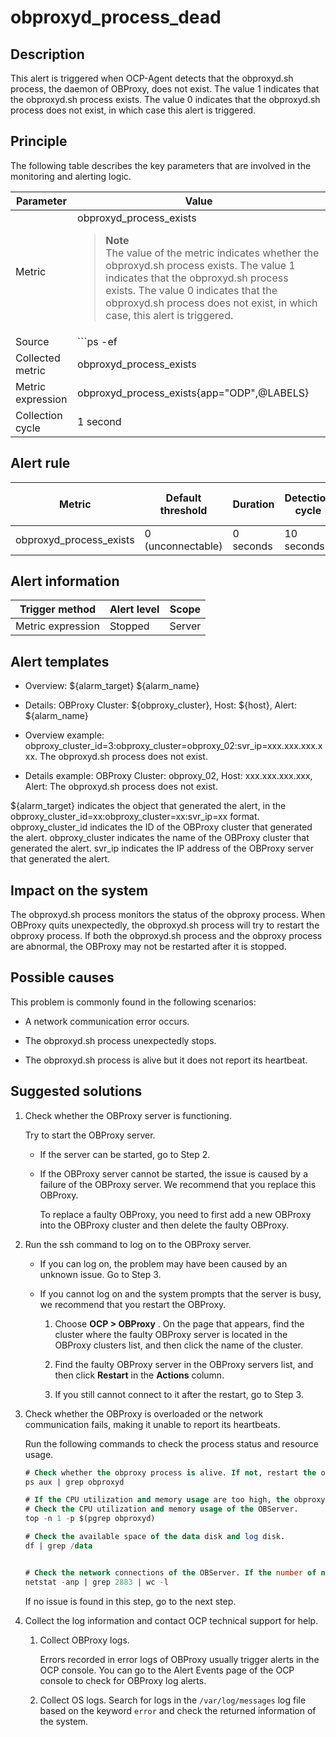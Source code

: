 obproxyd_process_dead
==========================================

Description
--------------------------------

This alert is triggered when OCP-Agent detects that the obproxyd.sh process, the daemon of OBProxy, does not exist. The value 1 indicates that the obproxyd.sh process exists. The value 0 indicates that the obproxyd.sh process does not exist, in which case this alert is triggered.

Principle
------------------------------

The following table describes the key parameters that are involved in the monitoring and alerting logic.

|     Parameter     |                                                                                                                                                       Value                                                                                                                                                       |
|-------------------|-------------------------------------------------------------------------------------------------------------------------------------------------------------------------------------------------------------------------------------------------------------------------------------------------------------------|
| Metric            | obproxyd_process_exists <blockquote>**Note** <br> The value of the metric indicates whether the obproxyd.sh process exists. The value 1 indicates that the obproxyd.sh process exists. The value 0 indicates that the obproxyd.sh process does not exist, in which case, this alert is triggered.</blockquote> |
| Source            | ```ps -ef|grep -w obproxyd.sh|grep -v grep|wc -l```  <blockquote>**Note** <br> The metric source of this alert is special. OCP-Agent runs the preceding Linux command to verify whether the daemon of OBProxy exists.        </blockquote>                                                 |
| Collected metric  | obproxyd_process_exists                                                                                                                                                                                                                                                                                           |
| Metric expression | obproxyd_process_exists{app="ODP",@LABELS}                                                                                                                                                                                                                                                                        |
| Collection cycle  | 1 second                                                                                                                                                                                                                                                                                                          |

Alert rule
-------------------------------

|         Metric          | Default threshold | Duration  | Detection cycle | Time before clearance |
|-------------------------|-------------------|-----------|-----------------|-----------------------|
| obproxyd_process_exists | 0 (unconnectable) | 0 seconds | 10 seconds      | 5 minutes             |

Alert information
--------------------------------------

|  Trigger method   | Alert level | Scope  |
|-------------------|-------------|--------|
| Metric expression | Stopped     | Server |

Alert templates
------------------------------------

* Overview: ${alarm_target} ${alarm_name}

* Details: OBProxy Cluster: ${obproxy_cluster}, Host: ${host}, Alert: ${alarm_name}

* Overview example: obproxy_cluster_id=3:obproxy_cluster=obproxy_02:svr_ip=xxx.xxx.xxx.xxx. The obproxyd.sh process does not exist.

* Details example: OBProxy Cluster: obproxy_02, Host: xxx.xxx.xxx.xxx, Alert: The obproxyd.sh process does not exist.

\${alarm_target} indicates the object that generated the alert, in the obproxy_cluster_id=xx:obproxy_cluster=xx:svr_ip=xx format. obproxy_cluster_id indicates the ID of the OBProxy cluster that generated the alert. obproxy_cluster indicates the name of the OBProxy cluster that generated the alert. svr_ip indicates the IP address of the OBProxy server that generated the alert.

Impact on the system
-----------------------------------------

The obproxyd.sh process monitors the status of the obproxy process. When OBProxy quits unexpectedly, the obproxyd.sh process will try to restart the obproxy process. If both the obproxyd.sh process and the obproxy process are abnormal, the OBProxy may not be restarted after it is stopped.

Possible causes
------------------------------------

This problem is commonly found in the following scenarios:

* A network communication error occurs.

* The obproxyd.sh process unexpectedly stops.

* The obproxyd.sh process is alive but it does not report its heartbeat.

**Suggested solutions**
--------------------------------------------

1. Check whether the OBProxy server is functioning.

   Try to start the OBProxy server.
   * If the server can be started, go to Step 2.

   * If the OBProxy server cannot be started, the issue is caused by a failure of the OBProxy server. We recommend that you replace this OBProxy.

     To replace a faulty OBProxy, you need to first add a new OBProxy into the OBProxy cluster and then delete the faulty OBProxy.

2. Run the ssh command to log on to the OBProxy server.

   * If you can log on, the problem may have been caused by an unknown issue. Go to Step 3.

   * If you cannot log on and the system prompts that the server is busy, we recommend that you restart the OBProxy.

     1. Choose **OCP \> OBProxy** . On the page that appears, find the cluster where the faulty OBProxy server is located in the OBProxy clusters list, and then click the name of the cluster.

     2. Find the faulty OBProxy server in the OBProxy servers list, and then click **Restart** in the **Actions** column.

     3. If you still cannot connect to it after the restart, go to Step 3.

3. Check whether the OBProxy is overloaded or the network communication fails, making it unable to report its heartbeats.

   Run the following commands to check the process status and resource usage.

   ```sql
   # Check whether the obproxy process is alive. If not, restart the obproxy process. 
   ps aux | grep obproxyd
   
   # If the CPU utilization and memory usage are too high, the obproxy process may not be able to provide services. 
   # Check the CPU utilization and memory usage of the OBServer. 
   top -n 1 -p $(pgrep obproxyd)
   
   # Check the available space of the data disk and log disk. 
   df | grep /data
   
   
   # Check the network connections of the OBServer. If the number of network connections is 0, a network failure may have occurred. 
   netstat -anp | grep 2883 | wc -l
   ```

   If no issue is found in this step, go to the next step.

4. Collect the log information and contact OCP technical support for help.

   1. Collect OBProxy logs.

      Errors recorded in error logs of OBProxy usually trigger alerts in the OCP console. You can go to the Alert Events page of the OCP console to check for OBProxy log alerts.

   2. Collect OS logs. Search for logs in the `/var/log/messages` log file based on the keyword `error` and check the returned information of the system.
